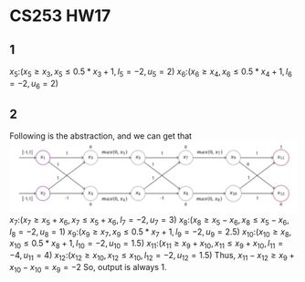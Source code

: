 # CS253 HW17
## 1
$x_5$:$(x_5\geq x_3, x_5\leq 0.5*x_3+1, l_5=-2, u_5=2)$
$x_6$:$(x_6\geq x_4, x_6\leq 0.5*x_4+1, l_6=-2, u_6=2)$

## 2
Following is the abstraction, and we can get that
![abstraction](./HW17-2.png)
$x_7$:$(x_7\geq x_5+x_6, x_7\leq x_5+x_6, l_7=-2, u_7=3)$
$x_8$:$(x_8\geq x_5-x_6, x_8\leq x_5-x_6, l_8=-2, u_8=1)$
$x_9$:$(x_9\geq x_7, x_9\leq 0.5*x_7+1, l_9=-2, u_9=2.5)$
$x_{10}$:$(x_{10}\geq x_8, x_{10}\leq 0.5*x_8+1, l_{10}=-2, u_{10}=1.5)$
$x_{11}$:$(x_{11}\geq x_9+x_{10}, x_{11}\leq x_9+x_{10}, l_{11}=-4, u_{11}=4)$
$x_{12}$:$(x_{12}\geq x_{10}, x_{12}\leq x_{10}, l_{12}=-2, u_{12}=1.5)$
Thus, $x_{11}- x_{12}\geq x_9+x_{10}-x_{10}=x_9=-2$
So, output is always 1.